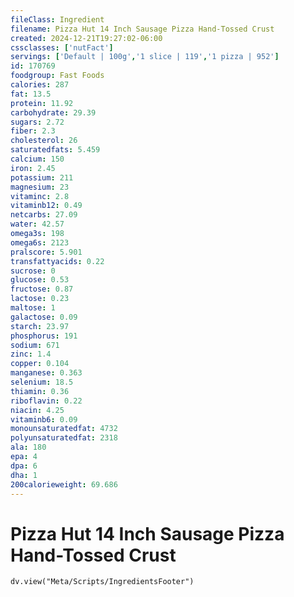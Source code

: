 ```yaml
---
fileClass: Ingredient
filename: Pizza Hut 14 Inch Sausage Pizza Hand-Tossed Crust
created: 2024-12-21T19:27:02-06:00
cssclasses: ['nutFact']
servings: ['Default | 100g','1 slice | 119','1 pizza | 952']
id: 170769
foodgroup: Fast Foods
calories: 287
fat: 13.5
protein: 11.92
carbohydrate: 29.39
sugars: 2.72
fiber: 2.3
cholesterol: 26
saturatedfats: 5.459
calcium: 150
iron: 2.45
potassium: 211
magnesium: 23
vitaminc: 2.8
vitaminb12: 0.49
netcarbs: 27.09
water: 42.57
omega3s: 198
omega6s: 2123
pralscore: 5.901
transfattyacids: 0.22
sucrose: 0
glucose: 0.53
fructose: 0.87
lactose: 0.23
maltose: 1
galactose: 0.09
starch: 23.97
phosphorus: 191
sodium: 671
zinc: 1.4
copper: 0.104
manganese: 0.363
selenium: 18.5
thiamin: 0.36
riboflavin: 0.22
niacin: 4.25
vitaminb6: 0.09
monounsaturatedfat: 4732
polyunsaturatedfat: 2318
ala: 180
epa: 4
dpa: 6
dha: 1
200calorieweight: 69.686
---
```


# Pizza Hut 14 Inch Sausage Pizza Hand-Tossed Crust

```dataviewjs
dv.view("Meta/Scripts/IngredientsFooter")
```